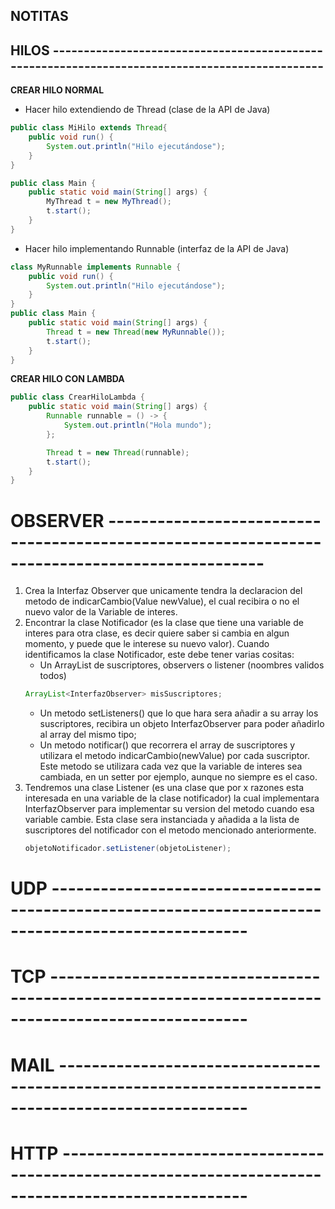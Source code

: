 ## NOTITAS 

## HILOS -----------------------------------------------------------------------------------------------

**CREAR HILO NORMAL**
- Hacer hilo extendiendo de Thread (clase de la API de Java)
```java
public class MiHilo extends Thread{
    public void run() {
        System.out.println("Hilo ejecutándose");
    }
}

public class Main {
    public static void main(String[] args) {
        MyThread t = new MyThread();
        t.start();
    }
}
```

- Hacer hilo implementando Runnable (interfaz de la API de Java)
```java
class MyRunnable implements Runnable {
    public void run() {
        System.out.println("Hilo ejecutándose");
    }
}
public class Main {
    public static void main(String[] args) {
        Thread t = new Thread(new MyRunnable());
        t.start();
    }
}
```

**CREAR HILO CON LAMBDA**
```java
public class CrearHiloLambda {
    public static void main(String[] args) {
        Runnable runnable = () -> {
            System.out.println("Hola mundo");
        };

        Thread t = new Thread(runnable);
        t.start();
    }
}
```

# OBSERVER -----------------------------------------------------------------------------------------------
1. Crea la Interfaz Observer que unicamente tendra la declaracion del metodo de indicarCambio(Value newValue), el cual recibira o no el nuevo valor de la Variable de interes.
2. Encontrar la clase Notificador (es la clase que tiene una variable de interes para otra clase, es decir quiere saber si cambia en algun momento, y puede que le interese su nuevo valor).
Cuando identificamos la clase Notificador, este debe tener varias cositas:
    - Un ArrayList de suscriptores, observers o listener  (noombres validos todos)
    ```java 
    ArrayList<InterfazObserver> misSuscriptores; 
    ```
    - Un metodo setListeners() que lo que hara sera añadir a su array los suscriptores, recibira un objeto InterfazObserver para poder añadirlo al array del mismo tipo;
    - Un metodo notificar() que recorrera el array de suscriptores y utilizara el metodo indicarCambio(newValue) por cada suscriptor. Este metodo se utilizara cada vez que la variable de interes sea cambiada, en un setter por ejemplo, aunque no siempre es el caso.
3. Tendremos una clase Listener (es una clase que por x razones esta interesada en una variable de la clase notificador) la cual implementara InterfazObserver para implementar su version del metodo cuando esa variable cambie.
Esta clase sera instanciada y añadida a la lista de suscriptores del notificador con el metodo mencionado anteriormente.
    ```java 
    objetoNotificador.setListener(objetoListener); 
    ```

# UDP ----------------------------------------------------------------------------------------------------



# TCP ----------------------------------------------------------------------------------------------------



# MAIL ---------------------------------------------------------------------------------------------------



# HTTP ---------------------------------------------------------------------------------------------------